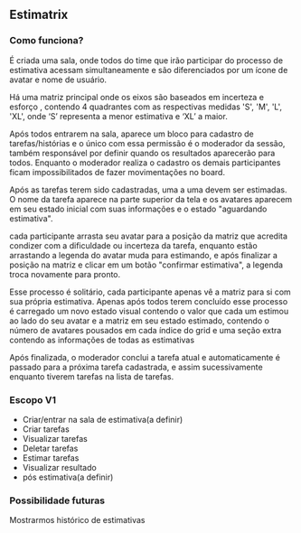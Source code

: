 ## Estimatrix

### Como funciona?

É criada uma sala, onde todos do time que irão participar do processo de estimativa acessam simultaneamente e são diferenciados por um ícone de avatar e nome de usuário.

Há uma matriz principal onde os eixos são baseados em incerteza e esforço , contendo 4 quadrantes com as respectivas medidas 'S', 'M', 'L', 'XL', onde ‘S’ representa a menor estimativa e ‘XL’ a maior.

Após todos entrarem na sala, aparece um bloco para cadastro de tarefas/histórias e o único com essa permissão é o moderador da sessão, também responsável por definir quando os resultados aparecerão para todos. Enquanto o moderador realiza o cadastro os demais participantes ficam impossibilitados de fazer movimentações no board.

Após as tarefas terem sido cadastradas, uma a uma devem ser estimadas. O nome da tarefa aparece na parte superior da tela e os avatares aparecem em seu estado inicial com suas informações e o estado "aguardando estimativa".

cada participante arrasta seu avatar para a posição da matriz que acredita condizer com a dificuldade ou incerteza da tarefa, enquanto estão arrastando a legenda do avatar muda para estimando, e após finalizar a posição na matriz e clicar em um botão "confirmar estimativa", a legenda troca novamente para pronto.

Esse processo é solitário, cada participante apenas vê a matriz para si com sua própria estimativa. Apenas após todos terem concluído esse processo é carregado um novo estado visual contendo o valor que cada um estimou ao lado do seu avatar e a matriz em seu estado estimado, contendo o número de avatares pousados em cada índice do grid e uma seção extra contendo as informações de todas as estimativas

Após finalizada, o moderador conclui a tarefa atual e automaticamente é passado para a próxima tarefa cadastrada, e assim sucessivamente enquanto tiverem tarefas na lista de tarefas.


### Escopo V1

- Criar/entrar na sala de estimativa(a definir)
- Criar tarefas
- Visualizar tarefas
- Deletar tarefas
- Estimar tarefas
- Visualizar resultado
- pós estimativa(a definir)

### Possibilidade futuras
Mostrarmos histórico de estimativas


